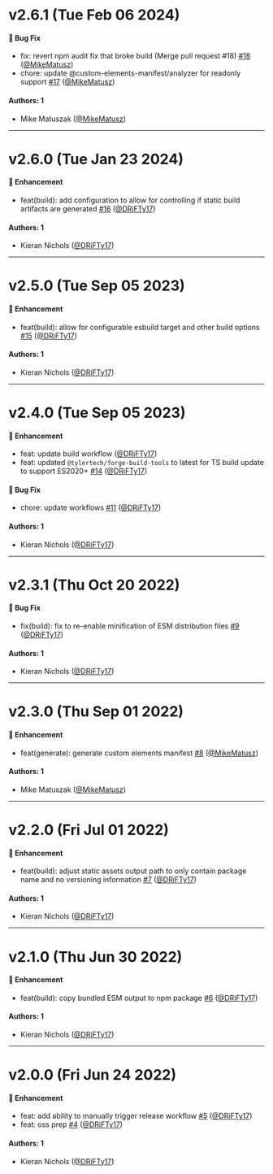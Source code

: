 # v2.6.1 (Tue Feb 06 2024)

#### 🐛 Bug Fix

- fix: revert npm audit fix that broke build (Merge pull request #18) [#18](https://github.com/tyler-technologies-oss/forge-cli/pull/18) ([@MikeMatusz](https://github.com/MikeMatusz))
- chore: update @custom-elements-manifest/analyzer for readonly support [#17](https://github.com/tyler-technologies-oss/forge-cli/pull/17) ([@MikeMatusz](https://github.com/MikeMatusz))

#### Authors: 1

- Mike Matuszak ([@MikeMatusz](https://github.com/MikeMatusz))

---

# v2.6.0 (Tue Jan 23 2024)

#### 🚀 Enhancement

- feat(build): add configuration to allow for controlling if static build artifacts are generated [#16](https://github.com/tyler-technologies-oss/forge-cli/pull/16) ([@DRiFTy17](https://github.com/DRiFTy17))

#### Authors: 1

- Kieran Nichols ([@DRiFTy17](https://github.com/DRiFTy17))

---

# v2.5.0 (Tue Sep 05 2023)

#### 🚀 Enhancement

- feat(build): allow for configurable esbuild target and other build options [#15](https://github.com/tyler-technologies-oss/forge-cli/pull/15) ([@DRiFTy17](https://github.com/DRiFTy17))

#### Authors: 1

- Kieran Nichols ([@DRiFTy17](https://github.com/DRiFTy17))

---

# v2.4.0 (Tue Sep 05 2023)

#### 🚀 Enhancement

- feat: update build workflow ([@DRiFTy17](https://github.com/DRiFTy17))
- feat: updated `@tylertech/forge-build-tools` to latest for TS build update to support ES2020+ [#14](https://github.com/tyler-technologies-oss/forge-cli/pull/14) ([@DRiFTy17](https://github.com/DRiFTy17))

#### 🐛 Bug Fix

- chore: update workflows [#11](https://github.com/tyler-technologies-oss/forge-cli/pull/11) ([@DRiFTy17](https://github.com/DRiFTy17))

#### Authors: 1

- Kieran Nichols ([@DRiFTy17](https://github.com/DRiFTy17))

---

# v2.3.1 (Thu Oct 20 2022)

#### 🐛 Bug Fix

- fix(build): fix to re-enable minification of ESM distribution files [#9](https://github.com/tyler-technologies-oss/forge-cli/pull/9) ([@DRiFTy17](https://github.com/DRiFTy17))

#### Authors: 1

- Kieran Nichols ([@DRiFTy17](https://github.com/DRiFTy17))

---

# v2.3.0 (Thu Sep 01 2022)

#### 🚀 Enhancement

- feat(generate): generate custom elements manifest [#8](https://github.com/tyler-technologies-oss/forge-cli/pull/8) ([@MikeMatusz](https://github.com/MikeMatusz))

#### Authors: 1

- Mike Matuszak ([@MikeMatusz](https://github.com/MikeMatusz))

---

# v2.2.0 (Fri Jul 01 2022)

#### 🚀 Enhancement

- feat(build): adjust static assets output path to only contain package name and no versioning information [#7](https://github.com/tyler-technologies-oss/forge-cli/pull/7) ([@DRiFTy17](https://github.com/DRiFTy17))

#### Authors: 1

- Kieran Nichols ([@DRiFTy17](https://github.com/DRiFTy17))

---

# v2.1.0 (Thu Jun 30 2022)

#### 🚀 Enhancement

- feat(build): copy bundled ESM output to npm package [#6](https://github.com/tyler-technologies-oss/forge-cli/pull/6) ([@DRiFTy17](https://github.com/DRiFTy17))

#### Authors: 1

- Kieran Nichols ([@DRiFTy17](https://github.com/DRiFTy17))

---

# v2.0.0 (Fri Jun 24 2022)

#### 🚀 Enhancement

- feat: add ability to manually trigger release workflow [#5](https://github.com/tyler-technologies-oss/forge-cli/pull/5) ([@DRiFTy17](https://github.com/DRiFTy17))
- feat: oss prep [#4](https://github.com/tyler-technologies-oss/forge-cli/pull/4) ([@DRiFTy17](https://github.com/DRiFTy17))

#### Authors: 1

- Kieran Nichols ([@DRiFTy17](https://github.com/DRiFTy17))

